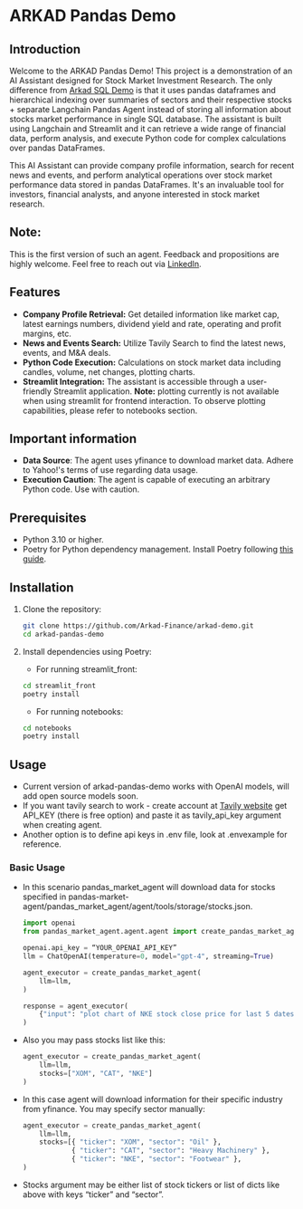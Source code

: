 # ARKAD Pandas Demo

## Introduction
Welcome to the ARKAD Pandas Demo! This project is a demonstration of an AI Assistant designed for Stock Market Investment Research. The only difference from [Arkad SQL Demo](https://github.com/Arkad-Finance/arkad-demo/tree/main/arkad-sql-demo) is that it uses pandas dataframes and hierarchical indexing over summaries of sectors and their respective stocks + separate Langchain Pandas Agent instead of storing all information about stocks market performance in single SQL database. The assistant is built using Langchain and Streamlit and it can retrieve a wide range of financial data, perform analysis, and execute Python code for complex calculations over pandas DataFrames.

This AI Assistant can provide company profile information, search for recent news and events, and perform analytical operations over stock market performance data stored in pandas DataFrames. It's an invaluable tool for investors, financial analysts, and anyone interested in stock market research.


## Note:
This is the first version of such an agent. Feedback and propositions are highly welcome. Feel free to reach out via [LinkedIn](https://www.linkedin.com/in/oleh-davydiuk/).


## Features
- **Company Profile Retrieval:** Get detailed information like market cap, latest earnings numbers, dividend yield and rate, operating and profit margins, etc.
- **News and Events Search:** Utilize Tavily Search to find the latest news, events, and M&A deals.
- **Python Code Execution:** Calculations on stock market data including candles, volume, net changes, plotting charts.
- **Streamlit Integration:** The assistant is accessible through a user-friendly Streamlit application. **Note:** plotting currently is not available when using streamlit for frontend interaction. To observe plotting capabilities, please refer to notebooks section.


## Important information
- **Data Source**: The agent uses yfinance to download market data. Adhere to Yahoo!'s terms of use regarding data usage.
- **Execution Caution**: The agent is capable of executing an arbitrary Python code. Use with caution.


## Prerequisites
- Python 3.10 or higher.
- Poetry for Python dependency management. Install Poetry following [this guide](https://www.digitalocean.com/community/tutorials/how-to-install-poetry-to-manage-python-dependencies-on-ubuntu-22-04).

## Installation

1. Clone the repository:
    ```bash
    git clone https://github.com/Arkad-Finance/arkad-demo.git
    cd arkad-pandas-demo
    ```
2. Install dependencies using Poetry:

    - For running streamlit_front:
    ```bash
    cd streamlit_front
    poetry install
    ```
    - For running notebooks:
    ```bash
    cd notebooks
    poetry install
    ```
## Usage
- Current version of arkad-pandas-demo works with OpenAI models, will add open source models soon.
- If you want tavily search to work - create account at [Tavily website](https://tavily.com/) get API_KEY (there is free option) and paste it as tavily_api_key argument when creating agent.
- Another option is to define api keys in .env file, look at .envexample for reference.

### Basic Usage
- In this scenario pandas_market_agent will download data for stocks specified in pandas-market-agent/pandas_market_agent/agent/tools/storage/stocks.json.
    ```python
    import openai
    from pandas_market_agent.agent.agent import create_pandas_market_agent

    openai.api_key = “YOUR_OPENAI_API_KEY”
    llm = ChatOpenAI(temperature=0, model="gpt-4", streaming=True)

    agent_executor = create_pandas_market_agent(
        llm=llm,
    )

    response = agent_executor(
        {"input": "plot chart of NKE stock close price for last 5 dates you have in df", "chat_history":[]}
    )
    ```

- Also you may pass stocks list like this:
    ```python
    agent_executor = create_pandas_market_agent(
        llm=llm,
        stocks=["XOM", "CAT", "NKE"]
    )   
    ```

- In this case agent will download information for their specific industry from yfinance. You may specify sector manually:
    ```python
    agent_executor = create_pandas_market_agent(
        llm=llm,
        stocks=[{ "ticker": "XOM", "sector": "Oil" },
                { "ticker": "CAT", "sector": "Heavy Machinery" },
                { "ticker": "NKE", "sector": "Footwear" },
    )
    ```
- Stocks argument may be either list of stock tickers or list of dicts like above with keys “ticker” and “sector”. 